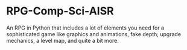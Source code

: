 # RPG-Comp-Sci-AISR
An RPG in Python that includes a lot of elements you need for a sophisticated game like graphics and animations, fake depth; upgrade mechanics, a level map, and quite a bit more.
